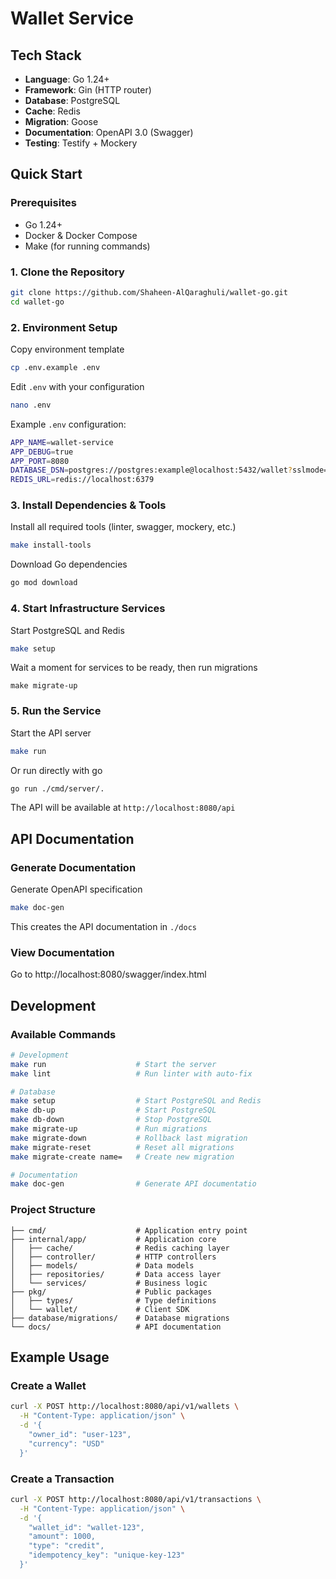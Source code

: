 # Wallet Service

## Tech Stack

- **Language**: Go 1.24+
- **Framework**: Gin (HTTP router)
- **Database**: PostgreSQL
- **Cache**: Redis
- **Migration**: Goose
- **Documentation**: OpenAPI 3.0 (Swagger)
- **Testing**: Testify + Mockery

## Quick Start

### Prerequisites

- Go 1.24+
- Docker & Docker Compose
- Make (for running commands)

### 1. Clone the Repository

```bash
git clone https://github.com/Shaheen-AlQaraghuli/wallet-go.git
cd wallet-go
```

### 2. Environment Setup

Copy environment template
```bash
cp .env.example .env
```

Edit `.env` with your configuration
```bash
nano .env
```

Example `.env` configuration:
```bash
APP_NAME=wallet-service
APP_DEBUG=true
APP_PORT=8080
DATABASE_DSN=postgres://postgres:example@localhost:5432/wallet?sslmode=disable
REDIS_URL=redis://localhost:6379
```

### 3. Install Dependencies & Tools

Install all required tools (linter, swagger, mockery, etc.)
```bash
make install-tools
```

Download Go dependencies
```bash
go mod download
```

### 4. Start Infrastructure Services

Start PostgreSQL and Redis
```bash
make setup
```

Wait a moment for services to be ready, then run migrations
```
make migrate-up
```

### 5. Run the Service

Start the API server
```bash
make run
```
Or run directly with go
```bash
go run ./cmd/server/.
```

The API will be available at `http://localhost:8080/api`

## API Documentation

### Generate Documentation

Generate OpenAPI specification
```bash
make doc-gen
```

This creates the API documentation in `./docs`

### View Documentation
Go to http://localhost:8080/swagger/index.html


## Development

### Available Commands

```bash
# Development
make run                    # Start the server
make lint                   # Run linter with auto-fix

# Database
make setup                  # Start PostgreSQL and Redis
make db-up                  # Start PostgreSQL
make db-down                # Stop PostgreSQL  
make migrate-up             # Run migrations
make migrate-down           # Rollback last migration
make migrate-reset          # Reset all migrations
make migrate-create name=   # Create new migration

# Documentation
make doc-gen                # Generate API documentatio
```

### Project Structure

```
├── cmd/                    # Application entry point
├── internal/app/           # Application core
│   ├── cache/              # Redis caching layer
│   ├── controller/         # HTTP controllers
│   ├── models/             # Data models
│   ├── repositories/       # Data access layer
│   └── services/           # Business logic
├── pkg/                    # Public packages
│   ├── types/              # Type definitions
│   └── wallet/             # Client SDK
├── database/migrations/    # Database migrations
└── docs/                   # API documentation
```


## Example Usage

### Create a Wallet

```bash
curl -X POST http://localhost:8080/api/v1/wallets \
  -H "Content-Type: application/json" \
  -d '{
    "owner_id": "user-123",
    "currency": "USD"
  }'
```

### Create a Transaction

```bash
curl -X POST http://localhost:8080/api/v1/transactions \
  -H "Content-Type: application/json" \
  -d '{
    "wallet_id": "wallet-123",
    "amount": 1000,
    "type": "credit",
    "idempotency_key": "unique-key-123"
  }'
```
